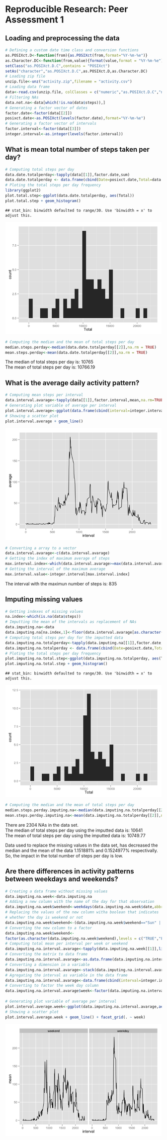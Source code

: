# Reproducible Research: Peer Assessment 1


## Loading and preprocessing the data


```r
# Defining a custom date time class and conversion functions
as.POSIXct.D<-function(from){as.POSIXct(from,format="%Y-%m-%e")}
as.Character.DC<-function(from,value){format(value,format = "%Y-%m-%e")}
setClass("as.POSIXct.D.C",contains = "POSIXct")
setAs("character","as.POSIXct.D.C",as.POSIXct.D,as.Character.DC)
# Loading zip file
unzip.file<-unz("activity.zip",filename = "activity.csv")
# Loading data frame
data<-read.csv(unzip.file, colClasses = c("numeric","as.POSIXct.D.C","numeric"))
# Filtering NAs
data.not.na<-data[which(!is.na(data$steps)),]
# Generating a factor vector of dates
factor.date<-factor(data[[2]])
posixct.date<-as.POSIXct(levels(factor.date),format="%Y-%m-%e")
# Generating a factor vector of intervals
factor.interval<-factor(data[[3]])
integer.interval<-as.integer(levels(factor.interval))
```

## What is mean total number of steps taken per day?


```r
# Computing total steps per day
data.date.totalperday<-tapply(data[[1]],factor.date,sum)
data.date.totalperday <- data.frame(cbind(Date=posixct.date,Total=data.date.totalperday))
# Ploting the total steps per day frequency
library(ggplot2)
plot.total.step<-ggplot(data.date.totalperday, aes(Total))
plot.total.step + geom_histogram()
```

```
## stat_bin: binwidth defaulted to range/30. Use 'binwidth = x' to adjust this.
```

![](PA1_template_files/figure-html/total_steps_per_day-1.png) 

```r
# Computing the median and the mean of total steps per day
median.steps.perday<-median(data.date.totalperday[[2]],na.rm = TRUE)
mean.steps.perday<-mean(data.date.totalperday[[2]],na.rm = TRUE)
```

The median of total steps per day is: 10765  
The mean of total steps per day is: 10766.19  

## What is the average daily activity pattern?


```r
# Computing mean steps per interval
data.interval.avarage<-tapply(data[[1]],factor.interval,mean,na.rm=TRUE)
# Generating plot variable of average per interval
plot.interval.average<-ggplot(data.frame(cbind(interval=integer.interval,average=data.interval.avarage)),aes(interval,average))
# Showing a scatter plot
plot.interval.average + geom_line()
```

![](PA1_template_files/figure-html/avarage_daily_activity-1.png) 

```r
# Converting a array to a vector
data.interval.avarage<-c(data.interval.avarage)
# Getting the index of maximum average of steps
max.interval.index<-which(data.interval.avarage>=max(data.interval.avarage))
# Getting the interval of the maximum average
max.interval.value<-integer.interval[max.interval.index]
```

The interval with the maximun number of steps is: 835  

## Imputing missing values


```r
# Getting indexes of missing values
na.index<-which(is.na(data$steps))
# Imputting the mean of the intervals as replacement of NAs
data.imputing.na<-data
data.imputing.na[na.index,1]<-floor(data.interval.avarage[as.character(data[na.index,3])])
# Computing total steps per day for the imputted data
data.imputing.na.totalperday<-tapply(data.imputing.na[[1]],factor.date,sum)
data.imputing.na.totalperday <- data.frame(cbind(Date=posixct.date,Total=data.imputing.na.totalperday))
# Ploting the total steps per day frequency
plot.imputing.na.total.step<-ggplot(data.imputing.na.totalperday, aes(Total))
plot.imputing.na.total.step + geom_histogram()
```

```
## stat_bin: binwidth defaulted to range/30. Use 'binwidth = x' to adjust this.
```

![](PA1_template_files/figure-html/imputting_missing_values-1.png) 

```r
# Computing the median and the mean of total steps per day
median.steps.perday.imputing.na<-median(data.imputing.na.totalperday[[2]],na.rm = TRUE)
mean.steps.perday.imputing.na<-mean(data.imputing.na.totalperday[[2]],na.rm = TRUE)
```

There are 2304 NAs in the data set.  
The median of total steps per day using the imputted data is: 10641  
The mean of total steps per day using the imputted data is: 10749.77  

Data used to replace the missing values in the data set, has decreased the median and the mean of the data 1.151881% and 0.1524977% respectivally. So, the impact in the total number of steps per day is low.

## Are there differences in activity patterns between weekdays and weekends?


```r
# Creating a data frame without missing values
data.imputing.na.week<-data.imputing.na
# Adding a new column with the name of the day for that observation
data.imputing.na.week$weekend<-weekdays(data.imputing.na.week$date,abbreviate = TRUE)
# Replacing the values of the new column witha boolean that indicates
# whether the day is weekend or not
data.imputing.na.week$weekend<-(data.imputing.na.week$weekend=="Sun" | data.imputing.na.week$weekend=="Sat")
# Converting the new column to a factor
data.imputing.na.week$weekend<-
factor(as.character(data.imputing.na.week$weekend),levels = c("TRUE","FALSE"),labels = c("weekend","week"))
# Computing total mean per interval per week or weekend
data.imputing.na.interval.avarage<-tapply(data.imputing.na.week[[1]],list(data.imputing.na.week[[3]],data.imputing.na.week[[4]]),mean)
# Converting the matrix to data frame
data.imputing.na.interval.avarage<-as.data.frame(data.imputing.na.interval.avarage)
# Converting a dimension in a variable
data.imputing.na.interval.avarage<-stack(data.imputing.na.interval.avarage)
# Agregating the interval as variable in the data frame
data.imputing.na.interval.avarage<-data.frame(cbind(interval=integer.interval,week=as.factor(data.imputing.na.interval.avarage[[2]]),mean=data.imputing.na.interval.avarage[[1]]))
# Converting to factor the week day column
data.imputing.na.interval.avarage$week<-factor(data.imputing.na.interval.avarage$week,levels = c(2,1),labels = c("weekend","weekday"))

# Generating plot variable of average per interval
plot.interval.average.week<-ggplot(data.imputing.na.interval.avarage,aes(interval,mean))
# Showing a scatter plot
plot.interval.average.week + geom_line() + facet_grid(. ~ week)
```

![](PA1_template_files/figure-html/weekday_weekend_diferences-1.png) 

